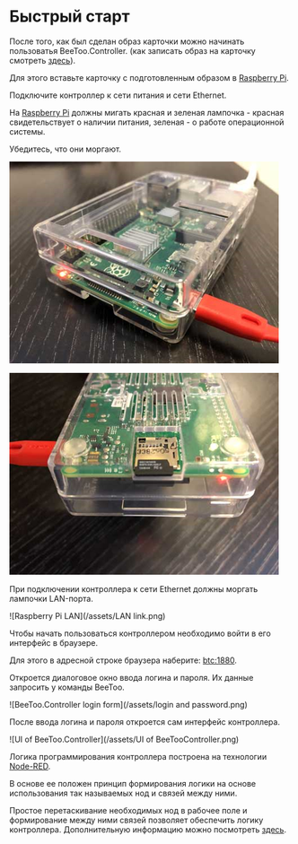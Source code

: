 # Быстрый старт

После того, как был сделан образ карточки можно начинать пользоватья BeeToo.Controller. \(как записать образ на карточку смотреть [здесь](https://help.beetoo.ru/beetoo-controller/howto-burn.html)\).

Для этого вставьте карточку с подготовленным образом в [Raspberry Pi](https://www.raspberrypi.org/).

Подключите контроллер к сети питания и сети Ethernet.

На [Raspberry Pi](https://www.raspberrypi.org/) должны мигать красная и зеленая лампочка - красная свидетельствует о наличии питания, зеленая - о работе операционной системы.

Убедитесь, что они моргают.

![Raspberry Pi power 1](/assets/Power.png)

![Raspberry Pi power 2](/assets/Power1.png)

При подключении контроллера к сети Ethernet должны моргать лампочки LAN-порта.

![Raspberry Pi LAN](/assets/LAN link.png)

Чтобы начать пользоваться контроллером необходимо войти в его интерфейс в браузере.

Для этого в адресной строке браузера наберите: [btc:1880](http://btc:1880).

Откроется диалоговое окно ввода логина и пароля. Их данные запросить у команды BeeToo.

![BeeToo.Controller login form](/assets/login and password.png)

После ввода логина и пароля откроется сам интерфейс контроллера.

![UI of BeeToo.Controller](/assets/UI of BeeTooController.png)

Логика программирования контроллера построена на технологии [Node-RED](https://nodered.org/).

В основе ее положен принцип формирования логики на основе использования так называемых нод и связей между ними.

Простое перетаскивание необходимых нод в рабочее поле и формирование между ними связей позволяет обеспечить логику контроллера. Дополнительную информацию можно посмотреть [здесь](https://golos.io/smarthome/@ropox/node-red-pervye-shagi).

